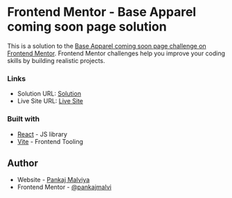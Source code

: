 # Frontend Mentor - Base Apparel coming soon page solution

This is a solution to the [Base Apparel coming soon page challenge on Frontend Mentor](https://www.frontendmentor.io/challenges/base-apparel-coming-soon-page-5d46b47f8db8a7063f9331a0). Frontend Mentor challenges help you improve your coding skills by building realistic projects. 


### Links

- Solution URL: [Solution](https://github.com/pankajmalvi/frontend-mentor/tree/base-apparel)
- Live Site URL: [Live Site](https://base-apparel-pm.netlify.app/)

### Built with

- [React](https://reactjs.org/) - JS library
- [Vite](https://vitejs.dev/) - Frontend Tooling

## Author

- Website - [Pankaj Malviya](https://pankajmalviya.netlify.app/)
- Frontend Mentor - [@pankajmalvi](https://www.frontendmentor.io/profile/pankajmalvi)
